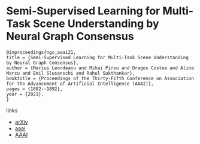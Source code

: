 # Semi-Supervised Learning for Multi-Task Scene Understanding by Neural Graph Consensus

```
@inproceedings{ngc_aaai21,
title = {Semi-Supervised Learning for Multi-Task Scene Understanding by Neural Graph Consensus},
author = {Marius Leordeanu and Mihai Pirvu and Dragos Costea and Alina Marcu and Emil Slusanschi and Rahul Sukthankar},
booktitle = {Proceedings of the Thirty-Fifth Conference on Association for the Advancement of Artificial Intelligence (AAAI)},
pages = {1882--1892},
year = {2021},
}
```

links
- [arXiv](https://arxiv.org/abs/2010.01086)
- [aaai](https://www.aaai.org/AAAI21Papers/AAAI-8202.LeordeanuM.pdf)
- [AAAI](https://ojs.aaai.org/index.php/AAAI/article/view/16283)
